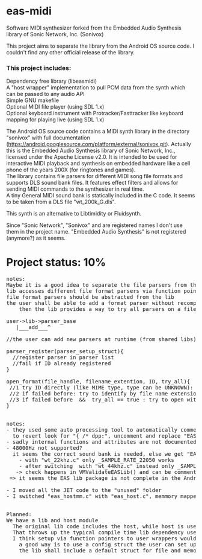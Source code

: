 # eas-midi
Software MIDI synthesizer forked from the Embedded Audio Synthesis library of Sonic Network, Inc. (Sonivox)  
  
This project aims to separate the library from the Android OS source code. I couldn't find any other official release of the library.
  
### This project includes:
Dependency free library (libeasmidi)  
A "host wrapper" implementation to pull PCM data from the synth which can be passed to any audio API  
Simple GNU makefile  
Optional MIDI file player (using SDL 1.x)  
Optional keyboard instrument with Protracker/Fasttracker like keyboard mapping for playing live (using SDL 1.x)  
  
  
The Android OS source code contains a MIDI synth library in the directory "sonivox" with full documentation (https://android.googlesource.com/platform/external/sonivox.git). Actually this is the Embedded Audio Synthesis library of Sonic Network, Inc., licensed under the Apache License v2.0. It is intended to be used for interactive MIDI playback and synthesis on embedded hardware like a cell phone of the years 200X (for ringtones and games).  
The library contains file parsers for different MIDI song file formats and supports DLS sound bank files. It features effect filters and allows for sending MIDI commands to the synthesizer in real time.  
A tiny General MIDI sound bank is statically included in the C code. It seems to be taken from a DLS file "wt_200k_G.dls".  
  
This synth is an alternative to Libtimidity or Fluidsynth.  
  
Since "Sonic Network", "Sonivox" and are registered names I don't use them in the project name. "Embedded Audio Synthesis" is not registered (anymore?) as it seems.

# Project status: 10%  
<pre>
notes:  
Maybe it is a good idea to separate the file parsers from the library, so it can be compiled without them. File formats should all be optional. Since the library embeds a default sound bank there is no need for additional external files. Pushing MIDI commands and pulling output PCM data shall be mandatory, while everything further is optional.  
lib accesses different file format parsers via function pointers  
file format parsers should be abstracted from the lib  
the user shall be able to add a format parser without recompiling the library, thus the lib needs a dynamic parser list  
	then the lib provides a way to try all parsers on a file to find the right one, or find the correct one by a user passed ID, if the user knows the format (a simple loop through a parser list should be enough, although a hash table would be best)  
  
user->lib->parser_base
   |___add___^

//the user can add new parsers at runtime (from shared libs), but may need to write a wrapper to make it compatible with parser_base

parser_register(parser_setup_struct){
  //register parser in parser list
  //fail if ID already registered
}

open_format(file_handle, filename_extention, ID, try_all){
 //1 try ID directly (like MIME type, type can be UNKNOWN): locate parser ID in parser list (hash table would be most efficient)
 //2 if failed before: try to identify by file name extension
 //3 if failed before  &&  try_all == true : try to open with all parsers until a working one is found (brute force)
}


notes:
- they used some auto processing tool to automatically comment out all error messages in the source code, seems missing here
  to revert look for "{ /* dpp:", uncomment and replace "EAS_ReporteX" with "EAS_ReportX"
- sadly internal functions and attributes are not documented
- 48000Hz not supported?
  it seems the correct sound bank is needed, else we get "EAS_Prepare returned -30"
    - with "wt_22khz.c" only _SAMPLE_RATE_22050 works
    - after switching  with "wt_44khz.c" instead only _SAMPLE_RATE_44100 works
   -> check happens in VMValidateEASLib() and can be commented out - I commented out the return and uncommented the error message
 => it seems the EAS lib package is not complete in the Android release - there was probably a sound bank C file for each of the predefined sample rates

- I moved all the JET code to the "unused" folder
- I switched "eas_hostmm.c" with "eas_host.c", memmory mapped files are not C standart, there are more portable ways using user controlled functions pointers for I/O


Planned:
We have a lib and host module  
  The original lib code includes the host, while host is user defined/adapted  
  That throws up the typical compile time lib dependency user->lib to user->lib->user  
  I think setup via function pointers to user wrappers would be better  
    a good way is to use a config struct the user can set up and pass to the lib
    the lib shall include a default struct for file and memory I/O

</pre>
  

